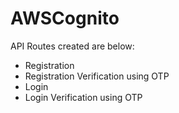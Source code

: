 # AWSCognito

API Routes created are below:

- Registration
- Registration Verification using OTP
- Login
- Login Verification using OTP
